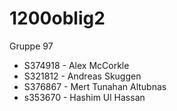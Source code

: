 # 1200oblig2
Gruppe 97
- S374918 - Alex McCorkle
- S321812 - Andreas Skuggen
- S376867 - Mert Tunahan Altubnas
- s353670 - Hashim Ul Hassan
